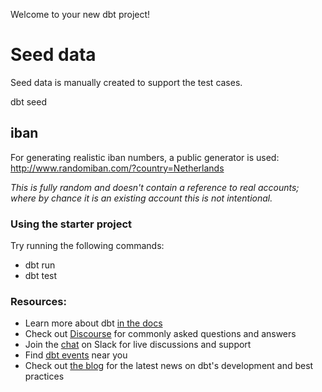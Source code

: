 Welcome to your new dbt project!

# Seed data
Seed data is manually created to support the test cases.

dbt seed

## iban
For generating realistic iban numbers, a public generator is used:
http://www.randomiban.com/?country=Netherlands

_This is fully random and doesn't contain a reference to real accounts; where by chance it is an existing account this is not intentional._

### Using the starter project

Try running the following commands:
- dbt run
- dbt test


### Resources:
- Learn more about dbt [in the docs](https://docs.getdbt.com/docs/introduction)
- Check out [Discourse](https://discourse.getdbt.com/) for commonly asked questions and answers
- Join the [chat](https://community.getdbt.com/) on Slack for live discussions and support
- Find [dbt events](https://events.getdbt.com) near you
- Check out [the blog](https://blog.getdbt.com/) for the latest news on dbt's development and best practices
